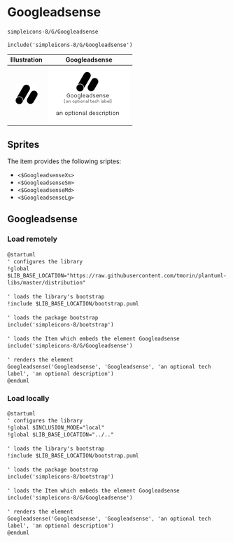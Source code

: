 # Googleadsense


```text
simpleicons-8/G/Googleadsense
```

```text
include('simpleicons-8/G/Googleadsense')
```



| Illustration | Googleadsense |
| :---: | :---: |
| ![illustration for Illustration](../../simpleicons-8/G/Googleadsense.png) | ![illustration for Googleadsense](../../simpleicons-8/G/Googleadsense.Local.png) |



## Sprites
The item provides the following sriptes:

- `<$GoogleadsenseXs>`
- `<$GoogleadsenseSm>`
- `<$GoogleadsenseMd>`
- `<$GoogleadsenseLg>`





## Googleadsense

### Load remotely
```plantuml
@startuml
' configures the library
!global $LIB_BASE_LOCATION="https://raw.githubusercontent.com/tmorin/plantuml-libs/master/distribution"

' loads the library's bootstrap
!include $LIB_BASE_LOCATION/bootstrap.puml

' loads the package bootstrap
include('simpleicons-8/bootstrap')

' loads the Item which embeds the element Googleadsense
include('simpleicons-8/G/Googleadsense')

' renders the element
Googleadsense('Googleadsense', 'Googleadsense', 'an optional tech label', 'an optional description')
@enduml
```

### Load locally
```plantuml
@startuml
' configures the library
!global $INCLUSION_MODE="local"
!global $LIB_BASE_LOCATION="../.."

' loads the library's bootstrap
!include $LIB_BASE_LOCATION/bootstrap.puml

' loads the package bootstrap
include('simpleicons-8/bootstrap')

' loads the Item which embeds the element Googleadsense
include('simpleicons-8/G/Googleadsense')

' renders the element
Googleadsense('Googleadsense', 'Googleadsense', 'an optional tech label', 'an optional description')
@enduml
```

